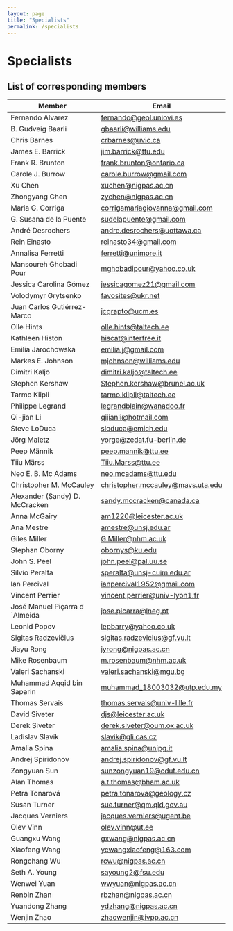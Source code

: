 ```yaml
---
layout: page
title: "Specialists"
permalink: /specialists
---
```

# Specialists

## List of corresponding members


Member | Email
--- | ---
Fernando Alvarez | <fernando@geol.uniovi.es>
B. Gudveig Baarli | <gbaarli@williams.edu> 
Chris Barnes | <crbarnes@uvic.ca>
James E. Barrick | <jim.barrick@ttu.edu>
Frank R. Brunton | <frank.brunton@ontario.ca>
Carole J. Burrow | <carole.burrow@gmail.com>
Xu Chen | <xuchen@nigpas.ac.cn>
Zhongyang Chen | <zychen@nigpas.ac.cn>
Maria G. Corriga | <corrigamariagiovanna@gmail.com>
G. Susana de la Puente | <sudelapuente@gmail.com>
André Desrochers | <andre.desrochers@uottawa.ca>
Rein Einasto | <reinasto34@gmail.com>
Annalisa Ferretti | <ferretti@unimore.it>
Mansoureh Ghobadi Pour | <mghobadipour@yahoo.co.uk>
Jessica Carolina Gómez | <jessicagomez21@gmail.com>
Volodymyr Grytsenko | <favosites@ukr.net>
Juan Carlos Gutiérrez-Marco | <jcgrapto@ucm.es>
Olle Hints | <olle.hints@taltech.ee>
Kathleen Histon | <hiscat@interfree.it>
Emilia Jarochowska | <emilia.j@gmail.com>
Markes E. Johnson | <mjohnson@williams.edu>
Dimitri Kaljo | <dimitri.kaljo@taltech.ee>
Stephen Kershaw | <Stephen.kershaw@brunel.ac.uk>
Tarmo Kiipli | <tarmo.kiipli@taltech.ee>
Philippe Legrand | <legrandblain@wanadoo.fr>
Qi-jian Li | <qijianli@hotmail.com>
Steve LoDuca | <sloduca@emich.edu>
Jörg Maletz | <yorge@zedat.fu-berlin.de>
Peep Männik | <peep.mannik@ttu.ee>
Tiiu Märss | <Tiiu.Marss@ttu.ee>
Neo E. B. Mc Adams | <neo.mcadams@ttu.edu>
Christopher M. McCauley | <christopher.mccauley@mavs.uta.edu>
Alexander (Sandy) D. McCracken | <sandy.mccracken@canada.ca>
Anna McGairy | <am1220@leicester.ac.uk>
Ana Mestre | <amestre@unsj.edu.ar>
Giles Miller | <G.Miller@nhm.ac.uk>
Stephan Oborny | <obornys@ku.edu>
John S. Peel | <john.peel@pal.uu.se>
Silvio Peralta | <speralta@unsj-cuim.edu.ar>
Ian Percival | <ianpercival1952@gmail.com>
Vincent Perrier | <vincent.perrier@univ-lyon1.fr>
José Manuel Piçarra d´Almeida | <jose.picarra@lneg.pt>
Leonid Popov | <lepbarry@yahoo.co.uk>
Sigitas Radzevičius | <sigitas.radzevicius@gf.vu.lt>
Jiayu Rong | <jyrong@nigpas.ac.cn>
Mike Rosenbaum | <m.rosenbaum@nhm.ac.uk>
Valeri Sachanski | <valeri.sachanski@mgu.bg>
Muhammad Aqqid bin Saparin | <muhammad_18003032@utp.edu.my>
Thomas Servais | <thomas.servais@univ-lille.fr>
David Siveter | <djs@leicester.ac.uk>
Derek Siveter | <derek.siveter@oum.ox.ac.uk>
Ladislav Slavík | <slavik@gli.cas.cz>
Amalia Spina | <amalia.spina@unipg.it>
Andrej Spiridonov | <andrej.spiridonov@gf.vu.lt>
Zongyuan Sun | <sunzongyuan19@cdut.edu.cn>
Alan Thomas | <a.t.thomas@bham.ac.uk>
Petra Tonarová | <petra.tonarova@geology.cz>
Susan Turner | <sue.turner@qm.qld.gov.au>
Jacques Verniers | <jacques.verniers@ugent.be>
Olev Vinn | <olev.vinn@ut.ee>
Guangxu Wang | <gxwang@nigpas.ac.cn>
Xiaofeng Wang | <ycwangxiaofeng@163.com>
Rongchang Wu | <rcwu@nigpas.ac.cn>
Seth A. Young | <sayoung2@fsu.edu>
Wenwei Yuan | <wwyuan@nigpas.ac.cn>
Renbin Zhan | <rbzhan@nigpas.ac.cn>
Yuandong Zhang | <ydzhang@nigpas.ac.cn>
Wenjin Zhao | <zhaowenjin@ivpp.ac.cn>

